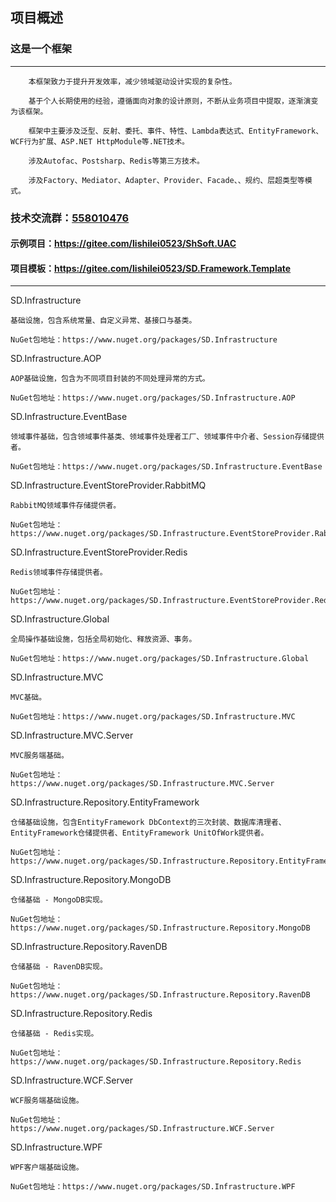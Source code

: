 ## 项目概述
### 这是一个框架
---

        本框架致力于提升开发效率，减少领域驱动设计实现的复杂性。
	
        基于个人长期使用的经验，遵循面向对象的设计原则，不断从业务项目中提取，逐渐演变为该框架。

        框架中主要涉及泛型、反射、委托、事件、特性、Lambda表达式、EntityFramework、WCF行为扩展、ASP.NET HttpModule等.NET技术。

        涉及Autofac、Postsharp、Redis等第三方技术。

        涉及Factory、Mediator、Adapter、Provider、Facade、、规约、层超类型等模式。


### 技术交流群：[558010476](//shang.qq.com/wpa/qunwpa?idkey=22cd396d1b7d25fb7632c45c4e40c95ffe2bfa6e48b47a18b7b31c5d4c8d1065)
#### 示例项目：https://gitee.com/lishilei0523/ShSoft.UAC
#### 项目模板：https://gitee.com/lishilei0523/SD.Framework.Template
-----------------------------------

SD.Infrastructure

	基础设施，包含系统常量、自定义异常、基接口与基类。

	NuGet包地址：https://www.nuget.org/packages/SD.Infrastructure


SD.Infrastructure.AOP

	AOP基础设施，包含为不同项目封装的不同处理异常的方式。

	NuGet包地址：https://www.nuget.org/packages/SD.Infrastructure.AOP


SD.Infrastructure.EventBase

	领域事件基础，包含领域事件基类、领域事件处理者工厂、领域事件中介者、Session存储提供者。

	NuGet包地址：https://www.nuget.org/packages/SD.Infrastructure.EventBase

SD.Infrastructure.EventStoreProvider.RabbitMQ

	RabbitMQ领域事件存储提供者。

	NuGet包地址：https://www.nuget.org/packages/SD.Infrastructure.EventStoreProvider.RabbitMQ

SD.Infrastructure.EventStoreProvider.Redis

	Redis领域事件存储提供者。

	NuGet包地址：https://www.nuget.org/packages/SD.Infrastructure.EventStoreProvider.Redis

SD.Infrastructure.Global

	全局操作基础设施，包括全局初始化、释放资源、事务。

	NuGet包地址：https://www.nuget.org/packages/SD.Infrastructure.Global

SD.Infrastructure.MVC

	MVC基础。

	NuGet包地址：https://www.nuget.org/packages/SD.Infrastructure.MVC

SD.Infrastructure.MVC.Server
	
	MVC服务端基础。

	NuGet包地址：https://www.nuget.org/packages/SD.Infrastructure.MVC.Server

SD.Infrastructure.Repository.EntityFramework

	仓储基础设施，包含EntityFramework DbContext的三次封装、数据库清理者、EntityFramework仓储提供者、EntityFramework UnitOfWork提供者。

	NuGet包地址：https://www.nuget.org/packages/SD.Infrastructure.Repository.EntityFramework

SD.Infrastructure.Repository.MongoDB

	仓储基础 - MongoDB实现。

	NuGet包地址：https://www.nuget.org/packages/SD.Infrastructure.Repository.MongoDB

SD.Infrastructure.Repository.RavenDB

	仓储基础 - RavenDB实现。

	NuGet包地址：https://www.nuget.org/packages/SD.Infrastructure.Repository.RavenDB

SD.Infrastructure.Repository.Redis

	仓储基础 - Redis实现。

	NuGet包地址：https://www.nuget.org/packages/SD.Infrastructure.Repository.Redis

SD.Infrastructure.WCF.Server

	WCF服务端基础设施。

	NuGet包地址：https://www.nuget.org/packages/SD.Infrastructure.WCF.Server

SD.Infrastructure.WPF
	
	WPF客户端基础设施。

	NuGet包地址：https://www.nuget.org/packages/SD.Infrastructure.WPF